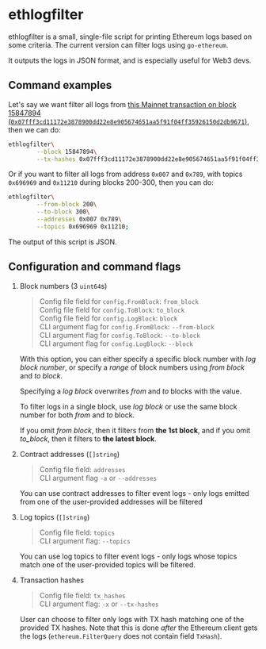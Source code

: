 # ethlogfilter

ethlogfilter is a small, single-file script for printing Ethereum logs
based on some criteria. The current version can filter logs using `go-ethereum`.

It outputs the logs in JSON format, and is especially useful for Web3 devs.

## Command examples

Let's say we want filter all logs from [this Mainnet transaction on block
15847894 (`0x07fff3cd11172e3878900dd22e8e905674651aa5f91f04ff35926150d2db9671`)](https://etherscan.io/tx/0x07fff3cd11172e3878900dd22e8e905674651aa5f91f04ff35926150d2db9671#eventlog),
then we can do:

```bash
ethlogfilter\
        --block 15847894\
        --tx-hashes 0x07fff3cd11172e3878900dd22e8e905674651aa5f91f04ff35926150d2db9671;
```

Or if you want to filter all logs from address `0x007` and `0x789`,
with topics `0x696969` and `0x11210` during blocks 200-300, then you can do:

```bash
ethlogfilter\
        --from-block 200\
        --to-block 300\
        --addresses 0x007 0x789\
        --topics 0x696969 0x11210;
```

The output of this script is JSON.

## Configuration and command flags

1. Block numbers (3 `uint64`s)

   > Config file field for `config.FromBlock`: `from_block`  
   > Config file field for `config.ToBlock`: `to_block`  
   > Config file field for `config.LogBlock`: `block`  
   > CLI argument flag for `config.FromBlock`: `--from-block`  
   > CLI argument flag for `config.ToBlock`: `--to-block`  
   > CLI argument flag for `config.LogBlock`: `--block`

   With this option, you can either specify a specific block number with
   _log block number_, or specify a _range_ of block numbers
   using _from block_ and _to block_.

   Specifying a _log block_ overwrites _from_ and _to_ blocks with the value.

   To filter logs in a single block, use _log block_ or
   use the same block number for both _from_ and _to_ block.

   If you omit _from block_, then it filters from **the 1st block**,
   and if you omit _to_block_, then it filters to **the latest block**.

2. Contract addresses (`[]string`)

   > Config file field: `addresses`  
   > CLI argument flag `-a` or `--addresses`

   You can use contract addresses to filter event logs - only logs emitted
   from one of the user-provided addresses will be filtered

3. Log topics (`[]string`)

   > Config file field: `topics`  
   > CLI argument flag: `--topics`

   You can use log topics to filter event logs - only logs whose topics match
   one of the user-provided topics will be filtered.

4. Transaction hashes

   > Config file field: `tx_hashes`  
   > CLI argument flag: `-x` or `--tx-hashes`

   User can choose to filter only logs with TX hash matching one of the
   provided TX hashes. Note that this is done _after_ the Ethereum client
   gets the logs (`ethereum.FilterQuery` does not contain field `TxHash`).
